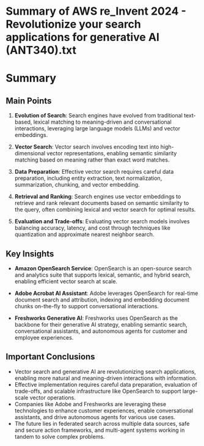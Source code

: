 # Summary of AWS re_Invent 2024 - Revolutionize your search applications for generative AI (ANT340).txt

# Summary

## Main Points

1. **Evolution of Search**: Search engines have evolved from traditional text-based, lexical matching to meaning-driven and conversational interactions, leveraging large language models (LLMs) and vector embeddings.

2. **Vector Search**: Vector search involves encoding text into high-dimensional vector representations, enabling semantic similarity matching based on meaning rather than exact word matches.

3. **Data Preparation**: Effective vector search requires careful data preparation, including entity extraction, text normalization, summarization, chunking, and vector embedding.

4. **Retrieval and Ranking**: Search engines use vector embeddings to retrieve and rank relevant documents based on semantic similarity to the query, often combining lexical and vector search for optimal results.

5. **Evaluation and Trade-offs**: Evaluating vector search models involves balancing accuracy, latency, and cost through techniques like quantization and approximate nearest neighbor search.

## Key Insights

- **Amazon OpenSearch Service**: OpenSearch is an open-source search and analytics suite that supports lexical, semantic, and hybrid search, enabling efficient vector search at scale.

- **Adobe Acrobat AI Assistant**: Adobe leverages OpenSearch for real-time document search and attribution, indexing and embedding document chunks on-the-fly to support conversational interactions.

- **Freshworks Generative AI**: Freshworks uses OpenSearch as the backbone for their generative AI strategy, enabling semantic search, conversational assistants, and autonomous agents for customer and employee experiences.

## Important Conclusions

- Vector search and generative AI are revolutionizing search applications, enabling more natural and meaning-driven interactions with information.
- Effective implementation requires careful data preparation, evaluation of trade-offs, and scalable infrastructure like OpenSearch to support large-scale vector operations.
- Companies like Adobe and Freshworks are leveraging these technologies to enhance customer experiences, enable conversational assistants, and drive autonomous agents for various use cases.
- The future lies in federated search across multiple data sources, safe and secure action frameworks, and multi-agent systems working in tandem to solve complex problems.